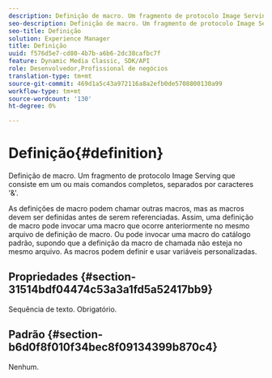 ```yaml
---
description: Definição de macro. Um fragmento de protocolo Image Serving que consiste em um ou mais comandos completos, separados por caracteres '&'.
seo-description: Definição de macro. Um fragmento de protocolo Image Serving que consiste em um ou mais comandos completos, separados por caracteres '&'.
seo-title: Definição
solution: Experience Manager
title: Definição
uuid: f576d5e7-cd80-4b7b-a6b6-2dc38cafbc7f
feature: Dynamic Media Classic, SDK/API
role: Desenvolvedor,Profissional de negócios
translation-type: tm+mt
source-git-commit: 469d1a5c43a972116a8a2efb0de5708800130a99
workflow-type: tm+mt
source-wordcount: '130'
ht-degree: 0%

---
```



# Definição{#definition}

Definição de macro. Um fragmento de protocolo Image Serving que consiste em um ou mais comandos completos, separados por caracteres &#39;&amp;&#39;.

As definições de macro podem chamar outras macros, mas as macros devem ser definidas antes de serem referenciadas. Assim, uma definição de macro pode invocar uma macro que ocorre anteriormente no mesmo arquivo de definição de macro. Ou pode invocar uma macro do catálogo padrão, supondo que a definição da macro de chamada não esteja no mesmo arquivo. As macros podem definir e usar variáveis personalizadas.

## Propriedades {#section-31514bdf04474c53a3a1fd5a52417bb9}

Sequência de texto. Obrigatório.

## Padrão {#section-b6d0f8f010f34bec8f09134399b870c4}

Nenhum.
